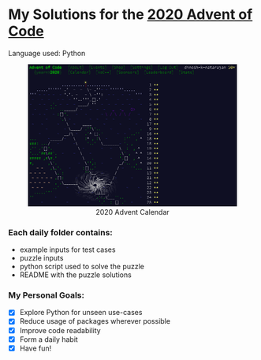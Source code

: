 # My Solutions for the [2020 Advent of Code](https://adventofcode.com/2020)

Language used: Python

<figure class="image">
  <img src="calendar_2020.png" alt="2020 Advent Calendar">
  <figcaption>
    <center>
      2020 Advent Calendar
    </center>
  </figcaption>
</figure>

### Each daily folder contains:
 * example inputs for test cases
 * puzzle inputs
 * python script used to solve the puzzle
 * README with the puzzle solutions

### My Personal Goals:
 - [x] Explore Python for unseen use-cases
 - [x] Reduce usage of packages wherever possible
 - [x] Improve code readability
 - [x] Form a daily habit
 - [x] Have fun!
